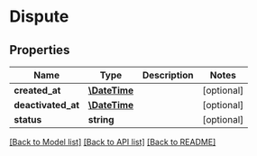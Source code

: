 # Dispute

## Properties
Name | Type | Description | Notes
------------ | ------------- | ------------- | -------------
**created_at** | [**\DateTime**](\DateTime.md) |  | [optional] 
**deactivated_at** | [**\DateTime**](\DateTime.md) |  | [optional] 
**status** | **string** |  | [optional] 

[[Back to Model list]](../README.md#documentation-for-models) [[Back to API list]](../README.md#documentation-for-api-endpoints) [[Back to README]](../README.md)


